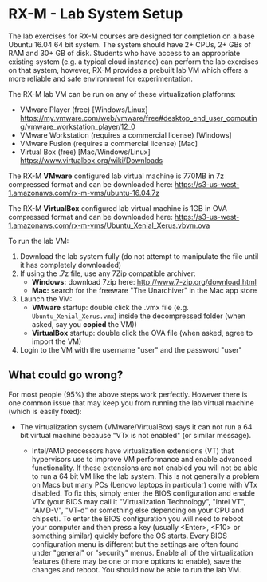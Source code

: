 # RX-M - Lab System Setup

The lab exercises for RX-M courses are designed for completion on a base Ubuntu 16.04 64 bit system. The
system should have 2+ CPUs, 2+ GBs of RAM and 30+ GB of disk. Students who have access to an appropriate
existing system (e.g. a typical cloud instance) can perform the lab exercises on that system, however,
RX-M provides a prebuilt lab VM which offers a more reliable and safe environment for experimentation.

The RX-M lab VM can be run on any of these virtualization platforms:
- VMware Player (free) [Windows/Linux] https://my.vmware.com/web/vmware/free#desktop_end_user_computing/vmware_workstation_player/12_0
- VMware Workstation (requires a commercial license) [Windows]
- VMware Fusion (requires a commercial license) [Mac]
- Virtual Box (free) [Mac/Windows/Linux] https://www.virtualbox.org/wiki/Downloads

The RX-M **VMware** configured lab virtual machine is 770MB in 7z compressed format and can be downloaded here: https://s3-us-west-1.amazonaws.com/rx-m-vms/ubuntu-16.04.7z

The RX-M **VirtualBox** configured lab virtual machine is 1GB in OVA compressed format and can be downloaded here: https://s3-us-west-1.amazonaws.com/rx-m-vms/Ubuntu_Xenial_Xerus.vbvm.ova

To run the lab VM:
1. Download the lab system fully (do not attempt to manipulate the file until it has completely downloaded)
2. If using the .7z file, use any 7Zip compatible archiver:
     - __Windows:__ download 7zip here: http://www.7-zip.org/download.html
     - __Mac:__ search for the freeware "The Unarchiver" in the Mac app store
3. Launch the VM:
     - **VMware** startup: double click the .vmx file (e.g. `Ubuntu_Xenial_Xerus.vmx`) inside the decompressed folder (when
       asked, say you __copied__ the VM))
     - **VirtualBox** startup: double click the OVA file (when asked, agree to import the VM)
4. Login to the VM with the username "user" and the password "user"


## What could go wrong?

For most people (95%) the above steps work perfectly. However there is one common issue that may keep you from running the
lab virtual machine (which is easily fixed):

- The virtualization system (VMware/VirtualBox) says it can not run a 64 bit virtual machine because "VTx is not
  enabled" (or similar message).

     - Intel/AMD processors have virtualization extensions (VT) that hypervisors use to improve VM performance and enable advanced functionality. If these extensions are not enabled you will not be able to run a 64 bit VM like the lab
     system. This is not generally a problem on Macs but many PCs (Lenovo laptops in particular) come with VTx
     disabled. To fix this, simply enter the BIOS configuration and enable VTx (your BIOS may call it "Virtualization
     Technology", "Intel VT", "AMD-V", "VT-d" or something else depending on your CPU and chipset). To enter the BIOS
     configuration you will need to reboot your computer and then press a key (usually \<Enter\>, \<F10\> or something
     similar) quickly before the OS starts. Every BIOS configuration menu is different but the settings are often found
     under "general" or "security" menus. Enable all of the virtualization features (there may be one or more options to
     enable), save the changes and reboot. You should now be able to run the lab VM.
